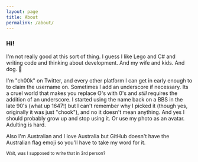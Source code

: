 ```yaml
---
layout: page
title: About
permalink: /about/
---
```


### Hi!

I'm not really good at this sort of thing. I guess I like Lego and C# and writing code and thinking about development. And my wife and kids. And dog. :dog:

I'm "ch00k" on Twitter, and every other platform I can get in early enough to to claim the username on. Sometimes I add an underscore if necessary. Its a cruel world that makes you replace O's with 0's and _still_ requires the addition of an underscore. I started using the name back on a BBS in the late 90's (what up 1647!) but I can't remember why I picked it (though yes, originally it was just "chook"), and no it doesn't mean anything. And yes I should probably grow up and stop using it. Or use my photo as an avatar. Adulting is hard.

Also I'm Australian and I love Australia but GitHub doesn't have the Australian flag emoji so you'll have to take my word for it.

<sup>Wait, was I supposed to write that in 3rd person?</sup>
